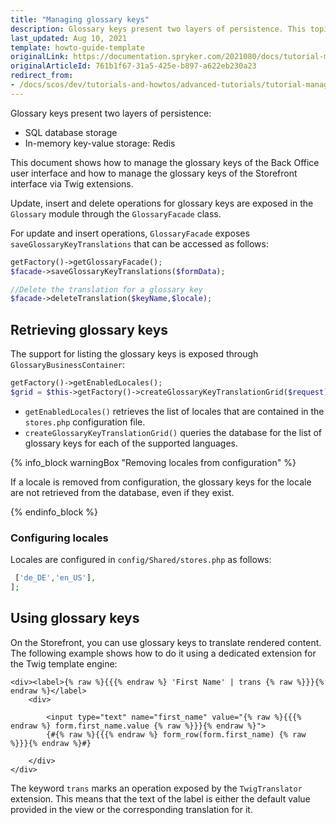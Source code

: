 ```yaml
---
title: "Managing glossary keys"
description: Glossary keys present two layers of persistence. This topic covers the usage of the functionality for managing the glossary keys.
last_updated: Aug 10, 2021
template: howto-guide-template
originalLink: https://documentation.spryker.com/2021080/docs/tutorial-managing-glossary-keys
originalArticleId: 761b1f67-31a5-425e-b897-a622eb230a23
redirect_from:
- /docs/scos/dev/tutorials-and-howtos/advanced-tutorials/tutorial-managing-glossary-keys.html
---
```


Glossary keys present two layers of persistence:

* SQL database storage
* In-memory key-value storage: Redis

This document shows how to manage the glossary keys of the Back Office user interface and how to manage the glossary keys of the Storefront interface via Twig extensions.

Update, insert and delete operations for glossary keys are exposed in the `Glossary` module through the `GlossaryFacade` class.

For update and insert operations, `GlossaryFacade` exposes `saveGlossaryKeyTranslations` that can be accessed as follows:

```php
getFactory()->getGlossaryFacade();
$facade->saveGlossaryKeyTranslations($formData);

//Delete the translation for a glossary key
$facade->deleteTranslation($keyName,$locale);
```

## Retrieving glossary keys

The support for listing the glossary keys is exposed through `GlossaryBusinessContainer`:

```php
getFactory()->getEnabledLocales();
$grid = $this->getFactory()->createGlossaryKeyTranslationGrid($request);
```

* `getEnabledLocales()` retrieves the list of locales that are contained in the `stores.php` configuration file.
* `createGlossaryKeyTranslationGrid()` queries the database for the list of glossary keys for each of the supported languages.

{% info_block warningBox "Removing locales from configuration" %}

If a locale is removed from configuration, the glossary keys for the locale are not retrieved from the database, even if they exist.

{% endinfo_block %}

### Configuring locales

Locales are configured in `config/Shared/stores.php` as follows:

```php
 ['de_DE','en_US'],
];
```

## Using glossary keys

On the Storefront, you can use glossary keys to translate rendered content. The following example shows how to do it using a dedicated extension for the Twig template engine:

```twig
<div><label>{% raw %}{{{% endraw %} 'First Name' | trans {% raw %}}}{% endraw %}</label>
    <div>

        <input type="text" name="first_name" value="{% raw %}{{{% endraw %} form.first_name.value {% raw %}}}{% endraw %}">
        {#{% raw %}{{{% endraw %} form_row(form.first_name) {% raw %}}}{% endraw %}#}

    </div>
</div>
```

The keyword `trans` marks an operation exposed by the `TwigTranslator` extension. This means that the text of the label is either the default value provided in the view or the corresponding translation for it.
